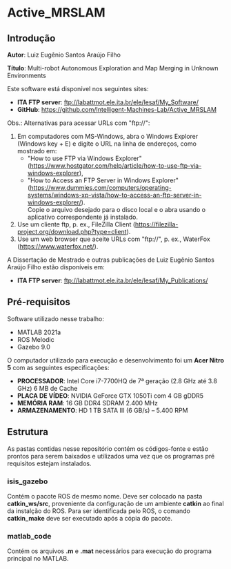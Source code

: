 # Active_MRSLAM

## Introdução

**Autor**: Luiz Eugênio Santos Araújo Filho

**Título**: Multi-robot Autonomous Exploration and Map Merging in Unknown Environments

Este software está disponível nos seguintes sites:  
- **ITA FTP server**: ftp://labattmot.ele.ita.br/ele/lesaf/My_Software/  
- **GitHub**: https://github.com/Intelligent-Machines-Lab/Active_MRSLAM  

Obs.: Alternativas para acessar URLs com "ftp://":  
1. Em computadores com MS-Windows, abra o Windows Explorer (Windows key + E) e digite o URL na linha de endereços, como mostrado em:  
   - "How to use FTP via Windows Explorer" (https://www.hostgator.com/help/article/how-to-use-ftp-via-windows-explorer),  
   - "How to Access an FTP Server in Windows Explorer" (https://www.dummies.com/computers/operating-systems/windows-xp-vista/how-to-access-an-ftp-server-in-windows-explorer/).  
Copie o arquivo desejado para o disco local e o abra usando o aplicativo correspondente já instalado.  
2. Use um cliente ftp, p. ex., FileZilla Client (https://filezilla-project.org/download.php?type=client).  
3. Use um web browser que aceite URLs com "ftp://", p. ex., WaterFox (https://www.waterfox.net/).  

A Dissertação de Mestrado e outras publicações de Luiz Eugênio Santos Araújo Filho estão disponíveis em:  
- **ITA FTP server**: ftp://labattmot.ele.ita.br/ele/lesaf/My_Publications/  

## Pré-requisitos

Software utilizado nesse trabalho:
- MATLAB 2021a
- ROS Melodic
- Gazebo 9.0

O computador utilizado para execução e desenvolvimento foi um **Acer Nitro 5** com as seguintes especificações:
- **PROCESSADOR**: Intel Core i7-7700HQ de 7ª geração (2.8 GHz até 3.8 GHz) 6 MB de Cache
- **PLACA DE VÍDEO**: NVIDIA GeForce GTX 1050Ti com 4 GB gDDR5
- **MEMÓRIA RAM**: 16 GB DDR4 SDRAM 2.400 MHz
- **ARMAZENAMENTO**: HD 1 TB SATA III (6 GB/s) – 5.400 RPM

## Estrutura

As pastas contidas nesse repositório contém os códigos-fonte e estão prontos para serem baixados e utilizados uma vez que os programas pré requisitos estejam instalados.

### **isis_gazebo**

Contém o pacote ROS de mesmo nome. Deve ser colocado na pasta **catkin_ws/src**, proveniente da configuração de um ambiente **catkin** ao final da instalção do ROS. Para ser identificada pelo ROS, o comando **catkin_make** deve ser executado após a cópia do pacote.  

### **matlab_code**

Contém os arquivos **.m** e **.mat** necessários para execução do programa principal no MATLAB.